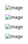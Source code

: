 ![image](https://user-images.githubusercontent.com/60442877/188502889-59900ff0-876a-48c5-a8f4-8de066944c3e.png)

![image](https://user-images.githubusercontent.com/60442877/188502897-d9bab856-840b-4179-a53f-0d439924ed7d.png)

![image](https://user-images.githubusercontent.com/60442877/188502908-e26d8306-a1d8-4dc4-8d7d-c29c7a619a50.png)

![image](https://user-images.githubusercontent.com/60442877/188502945-58a86e1b-4cd0-475d-ad97-8ece716084ba.png)
